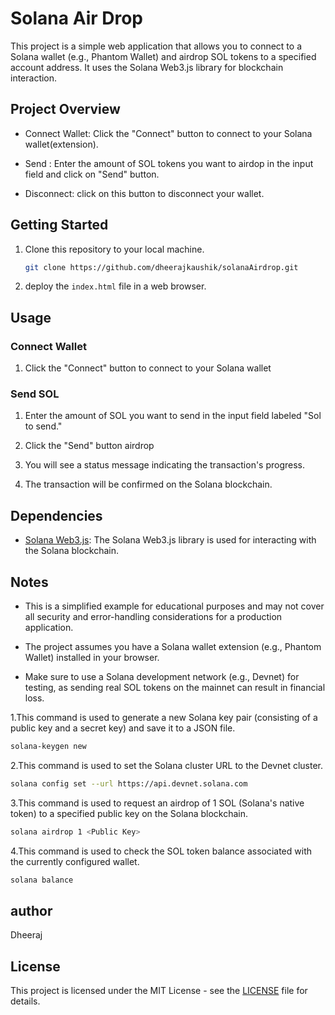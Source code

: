 # Solana Air Drop


This project is a simple web application that allows you to connect to a Solana wallet (e.g., Phantom Wallet) and airdrop SOL tokens to a specified account address. 
It uses the Solana Web3.js library for blockchain interaction.

## Project Overview

- Connect Wallet: Click the "Connect" button to connect to your Solana wallet(extension).

- Send : Enter the amount of SOL tokens you want to airdop in the input field and click on "Send" button.
- Disconnect: click on this button to disconnect your wallet.

## Getting Started

1. Clone this repository to your local machine.

   ```bash
   git clone https://github.com/dheerajkaushik/solanaAirdrop.git
   ```

2. deploy the `index.html` file in a web browser.

## Usage

### Connect Wallet

1. Click the "Connect" button to connect to your Solana wallet


### Send SOL

1. Enter the amount of SOL you want to send in the input field labeled "Sol to send."

2. Click the "Send" button airdrop

3. You will see a status message indicating the transaction's progress.

4. The transaction will be confirmed on the Solana blockchain.



## Dependencies

- [Solana Web3.js](https://github.com/solana-labs/solana-web3.js): The Solana Web3.js library is used for interacting with the Solana blockchain.

## Notes

- This is a simplified example for educational purposes and may not cover all security and error-handling considerations for a production application.

- The project assumes you have a Solana wallet extension (e.g., Phantom Wallet) installed in your browser.

- Make sure to use a Solana development network (e.g., Devnet) for testing, as sending real SOL tokens on the mainnet can result in financial loss.


1.This command is used to generate a new Solana key pair (consisting of a public key and a secret key) and save it to a JSON file.
 ```bash
solana-keygen new 
```
2.This command is used to set the Solana cluster URL to the Devnet cluster.
 ```bash
solana config set --url https://api.devnet.solana.com
```
3.This command is used to request an airdrop of 1 SOL (Solana's native token) to a specified public key on the Solana blockchain.
 ```bash
solana airdrop 1 <Public Key>
```
4.This command is used to check the SOL token balance associated with the currently configured wallet.
 ```bash
solana balance
```

## author

Dheeraj

## License

This project is licensed under the MIT License - see the [LICENSE](LICENSE) file for details.
